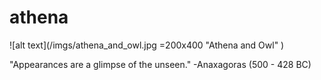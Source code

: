 # athena

![alt text](/imgs/athena_and_owl.jpg =200x400 "Athena and Owl" )


"Appearances are a glimpse of the unseen."
-Anaxagoras (500 - 428 BC)


